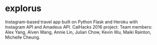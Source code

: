 # explorus
Instagram-based travel app built on Python Flask and Heroku with Instagram API and Amadeus API.
CalHacks 2016 project. Team members: Alex Yang, Alven Wang, Annie Lin, Julian Chow, Kevin Wu, Maiki Rainton, Michelle Cheung.
